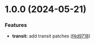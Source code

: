 # 1.0.0 (2024-05-21)


### Features

* **transit:** add transit patches ([f4d9718](https://github.com/andronedev/revanced-patches/commit/f4d9718934f754e282d899872a8870da74adfdd0))
